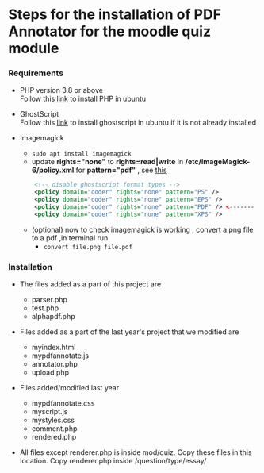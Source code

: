 # Steps for the installation of PDF Annotator for the moodle quiz module 

### Requirements

- PHP version 3.8 or above  
Follow this [link](https://ubuntu.com/server/docs/programming-php) to install PHP in ubuntu
- GhostScript  
Follow this [link](https://docs.bitnami.com/google/apps/resourcespace/configuration/install-ghostscript/) to install ghostscript in ubuntu if it is not already installed
- Imagemagick  
    * `sudo apt install imagemagick`
    *  update __rights="none"__ to __rights=read|write__ in __/etc/ImageMagick-6/policy.xml__  for __pattern="pdf"__ , see [this](https://askubuntu.com/questions/1181762/imagemagickconvert-im6-q16-no-images-defined)
    ```xml
        <!-- disable ghostscript format types -->
        <policy domain="coder" rights="none" pattern="PS" />
        <policy domain="coder" rights="none" pattern="EPS" />
        <policy domain="coder" rights="none" pattern="PDF" /> <------- Here!!
        <policy domain="coder" rights="none" pattern="XPS" />

    ```

    * (optional) now to check imagemagick is working , convert a png file to a pdf ,in terminal run 
        * `convert file.png file.pdf`

### Installation
- The files added as a part of this project are
	* parser.php
	* test.php
	* alphapdf.php
	
- Files added as a part of the last year's project that we modified are
	* myindex.html
	* mypdfannotate.js
	* annotator.php
	* upload.php

- Files added/modified last year
	* mypdfannotate.css
	* myscript.js
	* mystyles.css
	* comment.php
	* rendered.php
	
- All files except renderer.php is inside mod/quiz. Copy these files in this location. Copy renderer.php inside /question/type/essay/ 	
	


